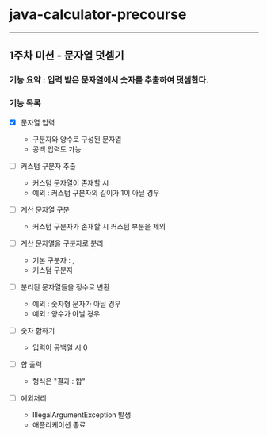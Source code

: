 # java-calculator-precourse

---

## 1주차 미션 - 문자열 덧셈기
### 기능 요약 : 입력 받은 문자열에서 숫자를 추출하여 덧셈한다.
### 기능 목록
- [x] 문자열 입력
  - 구분자와 양수로 구성된 문자열
  - 공백 입력도 가능


- [ ] 커스텀 구분자 추출
  - 커스텀 문자열이 존재할 시
  - 예외 : 커스텀 구분자의 길이가 1이 아닐 경우
  

- [ ] 계산 문자열 구분
  - 커스텀 구분자가 존재할 시 커스텀 부분을 제외


- [ ] 계산 문자열을 구분자로 분리
  - 기본 구분자 : ,
  - 커스텀 구분자
  

- [ ] 분리된 문자열들을 정수로 변환
  - 예외 : 숫자형 문자가 아닐 경우
  - 예외 : 양수가 아닐 경우
  

- [ ] 숫자 합하기
  - 입력이 공백일 시 0
  

- [ ] 합 출력
  - 형식은 "결과 : 합"
  

- [ ] 예외처리
  - IllegalArgumentException 발생
  - 애플리케이션 종료